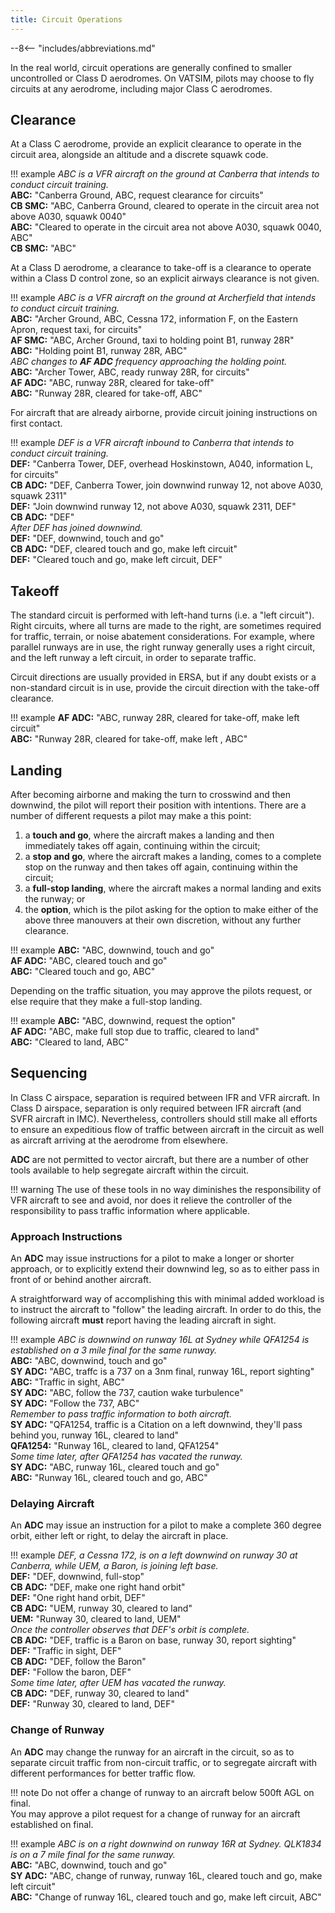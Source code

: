 ```yaml
---
title: Circuit Operations
---
```


--8<-- "includes/abbreviations.md"

In the real world, circuit operations are generally confined to smaller
uncontrolled or Class D aerodromes. On VATSIM, pilots may choose to fly circuits
at any aerodrome, including major Class C aerodromes.

## Clearance

At a Class C aerodrome, provide an explicit clearance to operate in the circuit
area, alongside an altitude and a discrete squawk code.

!!! example
    *ABC is a VFR aircraft on the ground at Canberra that intends to conduct circuit training.*  
    **ABC:** "Canberra Ground, ABC, request clearance for circuits"  
    **CB SMC:** "ABC, Canberra Ground, cleared to operate in the circuit area not above A030, squawk 0040"  
    **ABC:** "Cleared to operate in the circuit area not above A030, squawk 0040, ABC"  
    **CB SMC:** "ABC"

At a Class D aerodrome, a clearance to take-off is a clearance to operate within
a Class D control zone, so an explicit airways clearance is not given.

!!! example
    *ABC is a VFR aircraft on the ground at Archerfield that intends to conduct circuit training.*  
    **ABC:** "Archer Ground, ABC, Cessna 172, information F, on the Eastern Apron, request taxi, for circuits"  
    **AF SMC:** "ABC, Archer Ground, taxi to holding point B1, runway 28R"  
    **ABC:** "Holding point B1, runway 28R, ABC"  
    *ABC changes to **AF ADC** frequency approaching the holding point.*  
    **ABC:** "Archer Tower, ABC, ready runway 28R, for circuits"  
    **AF ADC:** "ABC, runway 28R, cleared for take-off"  
    **ABC:** "Runway 28R, cleared for take-off, ABC"

For aircraft that are already airborne, provide circuit joining instructions on first contact.

!!! example
    *DEF is a VFR aircraft inbound to Canberra that intends to conduct circuit training.*  
    **DEF:** "Canberra Tower, DEF, overhead Hoskinstown, A040, information L, for circuits"  
    **CB ADC:** "DEF, Canberra Tower, join downwind runway 12, not above A030, squawk 2311"  
    **DEF:** "Join downwind runway 12, not above A030, squawk 2311, DEF"  
    **CB ADC:** "DEF"  
    *After DEF has joined downwind.*  
    **DEF:** "DEF, downwind, touch and go"  
    **CB ADC:** "DEF, cleared touch and go, make left circuit"  
    **DEF:** "Cleared touch and go, make left circuit, DEF"

## Takeoff

The standard circuit is performed with left-hand turns (i.e. a "left circuit").
Right circuits, where all turns are made to the right, are sometimes required
for traffic, terrain, or noise abatement considerations. For example, where
parallel runways are in use, the right runway generally uses a right circuit,
and the left runway a left circuit, in order to separate traffic.

Circuit directions are usually provided in ERSA, but if any doubt exists or a
non-standard circuit is in use, provide the circuit direction with the take-off
clearance.

!!! example
    **AF ADC:** "ABC, runway 28R, cleared for take-off, make left circuit"  
    **ABC:** "Runway 28R, cleared for take-off, make left , ABC"

## Landing

After becoming airborne and making the turn to crosswind and then downwind, the
pilot will report their position with intentions. There are a number of
different requests a pilot may make a this point:

1. a **touch and go**, where the aircraft makes a landing and then immediately takes off again, continuing within the circuit;
2. a **stop and go**, where the aircraft makes a landing, comes to a complete stop on the runway and then takes off again, continuing within the circuit;
3. a **full-stop landing**, where the aircraft makes a normal landing and exits the runway; or
4. the **option**, which is the pilot asking for the option to make either of the above three manouvers at their own discretion, without any further clearance.

!!! example
    **ABC:** "ABC, downwind, touch and go"  
    **AF ADC:** "ABC, cleared touch and go"  
    **ABC:** "Cleared touch and go, ABC"


Depending on the traffic situation, you may approve the pilots request, or else
require that they make a full-stop landing.

!!! example
    **ABC:** "ABC, downwind, request the option"  
    **AF ADC:** "ABC, make full stop due to traffic, cleared to land"  
    **ABC:** "Cleared to land, ABC"

## Sequencing

In Class C airspace, separation is required between IFR and VFR aircraft. In
Class D airspace, separation is only required between IFR aircraft (and SVFR
aircraft in IMC). Nevertheless, controllers should still make all efforts to
ensure an expeditious flow of traffic between aircraft in the circuit as well as
aircraft arriving at the aerodrome from elsewhere.

**ADC** are not permitted to vector aircraft, but there are a number of other
tools available to help segregate aircraft within the circuit.

!!! warning
    The use of these tools in no way diminishes the responsibility of VFR
    aircraft to see and avoid, nor does it relieve the controller of the
    responsibility to pass traffic information where applicable.

### Approach Instructions

An **ADC** may issue instructions for a pilot to make a longer or shorter
approach, or to explicitly extend their downwind leg, so as to either pass in
front of or behind another aircraft.

A straightforward way of accomplishing this with minimal added workload is to
instruct the aircraft to "follow" the leading aircraft. In order to do this, the
following aircraft **must** report having the leading aircraft in sight.

!!! example
    *ABC is downwind on runway 16L at Sydney while QFA1254 is established on a 3 mile final for the same runway.*  
    **ABC:** "ABC, downwind, touch and go"  
    **SY ADC:** "ABC, traffc is a 737 on a 3nm final, runway 16L, report sighting"  
    **ABC:** "Traffic in sight, ABC"  
    **SY ADC:** "ABC, follow the 737, caution wake turbulence"  
    **SY ADC:** "Follow the 737, ABC"  
    *Remember to pass traffic information to both aircraft.*  
    **SY ADC:** "QFA1254, traffic is a Citation on a left downwind, they'll pass behind you, runway 16L, cleared to land"  
    **QFA1254:** "Runway 16L, cleared to land, QFA1254"  
    *Some time later, after QFA1254 has vacated the runway.*  
    **SY ADC:** "ABC, runway 16L, cleared touch and go"  
    **ABC:** "Runway 16L, cleared touch and go, ABC"

### Delaying Aircraft

An **ADC** may issue an instruction for a pilot to make a complete 360 degree
orbit, either left or right, to delay the aircraft in place.

!!! example
    *DEF, a Cessna 172, is on a left downwind on runway 30 at Canberra, while UEM, a Baron, is joining left base.*  
    **DEF:** "DEF, downwind, full-stop"  
    **CB ADC:** "DEF, make one right hand orbit"  
    **DEF:** "One right hand orbit, DEF"  
    **CB ADC:** "UEM, runway 30, cleared to land"  
    **UEM:** "Runway 30, cleared to land, UEM"  
    *Once the controller observes that DEF's orbit is complete.*  
    **CB ADC:** "DEF, traffic is a Baron on base, runway 30, report sighting"  
    **DEF:** "Traffic in sight, DEF"  
    **CB ADC:** "DEF, follow the Baron"  
    **DEF:** "Follow the baron, DEF"  
    *Some time later, after UEM has vacated the runway.*  
    **CB ADC:** "DEF, runway 30, cleared to land"  
    **DEF:** "Runway 30, cleared to land, DEF"

### Change of Runway

An **ADC** may change the runway for an aircraft in the circuit, so as to
separate circuit traffic from non-circuit traffic, or to segregate aircraft with
different performances for better traffic flow.

!!! note
    Do not offer a change of runway to an aircraft below 500ft AGL on final.  
    You may approve a pilot request for a change of runway for an aircraft
    established on final.

!!! example
    *ABC is on a right downwind on runway 16R at Sydney. QLK1834 is on a 7 mile final for the same runway.*  
    **ABC:** "ABC, downwind, touch and go"  
    **SY ADC:** "ABC, change of runway, runway 16L, cleared touch and go, make left circuit"  
    **ABC:** "Change of runway 16L, cleared touch and go, make left circuit, ABC"
